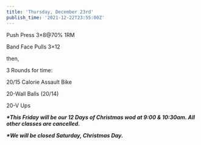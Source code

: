 ```yaml
---
title: 'Thursday, December 23rd'
publish_time: '2021-12-22T23:55:00Z'
---
```


Push Press 3×8\@70% 1RM

Band Face Pulls 3×12

then,

3 Rounds for time:

20/15 Calorie Assault Bike

20-Wall Balls (20/14)

20-V Ups

***\*This Friday will be our 12 Days of Christmas wod at 9:00 & 10:30am.
All other classes are cancelled.***

***\*We will be closed Saturday, Christmas Day.***
